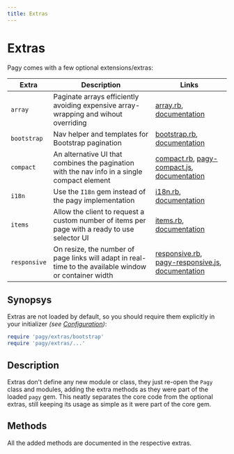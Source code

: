 ```yaml
---
title: Extras
---
```

# Extras

Pagy comes with a few optional extensions/extras:

| Extra        | Description                                                                                            | Links                                                                                                                                                                                                                                               |
| ------------ | ------------------------------------------------------------------------------------------------------ | --------------------------------------------------------------------------------------------------------------------------------------------------------------------------------------------------------------------------------------------------- |
| `array`      | Paginate arrays efficiently avoiding expensive array-wrapping and wihout overriding                    | [array.rb](https://github.com/ddnexus/pagy/blob/master/lib/pagy/extras/array.rb), [documentation](extras/array.md)                                                                                                                                  |
| `bootstrap`  | Nav helper and templates for Bootstrap pagination                                                      | [bootstrap.rb](https://github.com/ddnexus/pagy/blob/master/lib/pagy/extras/bootstrap.rb), [documentation](extras/bootstrap.md)                                                                                                                      |
| `compact`    | An alternative UI that combines the pagination  with the nav info in a single compact element          | [compact.rb](https://github.com/ddnexus/pagy/blob/master/lib/pagy/extras/compact.rb), [pagy-compact.js](https://github.com/ddnexus/pagy/blob/master/lib/pagy/extras/javascripts/pagy-compact.js), [documentation](extras/compact.md)                |
| `i18n`       | Use the `I18n` gem instead of the pagy implementation                                                  | [i18n.rb](https://github.com/ddnexus/pagy/blob/master/lib/pagy/extras/i81n.rb), [documentation](extras/i18n.md)                                                                                                                                     |
| `items`      | Allow the client to request a custom number of items per page with a ready to use selector UI          | [items.rb](https://github.com/ddnexus/pagy/blob/master/lib/pagy/extras/items.rb), [documentation](extras/items.md)                                                                                                                                  |
| `responsive` | On resize, the number of page links will adapt in real-time to the available window or container width | [responsive.rb](https://github.com/ddnexus/pagy/blob/master/lib/pagy/extras/responsive.rb), [pagy-responsive.js](https://github.com/ddnexus/pagy/blob/master/lib/pagy/extras/javascripts/pagy-responsive.js), [documentation](extras/responsive.md) |

## Synopsys

Extras are not loaded by default, so you should require them explicitly in your initializer _(see [Configuration](how-to.md#global-configuration))_:

```ruby
require 'pagy/extras/bootstrap'
require 'pagy/extras/...'
```

## Description

Extras don't define any new module or class, they just re-open the `Pagy` class and modules, adding the extra methods as they were part of the loaded `pagy` gem. This neatly separates the core code from the optional extras, still keeping its usage as simple as it were part of the core gem.

## Methods

All the added methods are documented in the respective extras.

